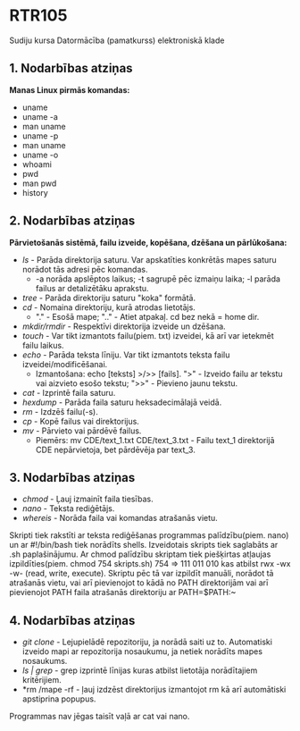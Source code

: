 # RTR105
Sudiju kursa Datormācība (pamatkurss) elektroniskā klade

## 1. Nodarbības atziņas
**Manas Linux pirmās komandas:**  
- uname  
- uname -a  
- man uname  
- uname -p  
- man uname  
- uname -o  
- whoami  
- pwd  
- man pwd  
- history

## 2. Nodarbības atziņas
**Pārvietošanās sistēmā, failu izveide, kopēšana, dzēšana un pārlūkošana:**
- *ls* - Parāda direktorija saturu. Var apskatīties konkrētās mapes saturu norādot tās adresi pēc komandas.
  - -a norāda apslēptos laikus; -t sagrupē pēc izmaiņu laika; -l parāda failus ar detalizētāku aprakstu.
- *tree* - Parāda direktoriju saturu "koka" formātā.
- *cd* - Nomaina direktoriju, kurā atrodas lietotājs.
  - "." - Esošā mape; ".." - Atiet atpakaļ. cd bez nekā = home dir.
- *mkdir/rmdir* - Respektīvi direktorija izveide un dzēšana.
- *touch* - Var tikt izmantots failu(piem. txt) izveidei, kā arī var ietekmēt failu laikus.
- *echo* - Parāda teksta līniju. Var tikt izmantots teksta failu izveidei/modificēšanai.
  - Izmantošana: echo [teksts] >/>> [fails]. ">" - Izveido failu ar tekstu vai aizvieto esošo tekstu; ">>" - Pievieno jaunu tekstu.
- *cat* - Izprintē faila saturu.
- *hexdump* - Parāda faila saturu heksadecimālajā veidā.
- *rm* - Izdzēš failu(-s).
- *cp* - Kopē failus vai direktorijus.
- *mv* - Pārvieto vai pārdēvē failus.
   - Piemērs: mv CDE/text_1.txt CDE/text_3.txt  - Failu text_1 direktorijā CDE nepārvietoja, bet pārdēvēja par text_3.

## 3. Nodarbības atziņas
- *chmod* - Ļauj izmainīt faila tiesības.
- *nano* - Teksta rediģētājs.
- *whereis* - Norāda faila vai komandas atrašanās vietu.

Skripti tiek rakstīti ar teksta rediģēšanas programmas palīdzību(piem. nano) un ar #!/bin/bash tiek norādīts shells. Izveidotais skripts tiek saglabāts ar .sh paplašinājumu.
Ar chmod palīdzību skriptam tiek piešķirtas atļaujas izpildīties(piem. chmod 754 skripts.sh) 754 => 111 011 010 kas atbilst rwx -wx -w- (read, write, execute).
Skriptu pēc tā var izpildīt manuāli, norādot tā atrašanās vietu, vai arī pievienojot to kādā no PATH direktorijām vai arī pievienojot PATH faila atrašanās direktoriju ar PATH=$PATH:~ 

## 4. Nodarbības atziņas
- *git clone* - Lejupielādē repozitoriju, ja norādā saiti uz to. Automatiski izveido mapi ar repozitorija nosaukumu, ja netiek norādīts mapes nosaukums.
- *ls | grep* - grep izprintē līnijas kuras atbilst lietotāja norādītajiem kritērijiem.
- *rm /mape -rf - ļauj izdzēst direktorijus izmantojot rm kā arī automātiski apstiprina popupus.

Programmas nav jēgas taisīt vaļā ar cat vai nano.

